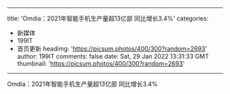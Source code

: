 
---
title: 'Omdia：2021年智能手机生产量超13亿部 同比增长3.4%'
categories: 
 - 新媒体
 - 199IT
 - 首页更新
headimg: 'https://picsum.photos/400/300?random=2693'
author: 199IT
comments: false
date: Sat, 29 Jan 2022 13:31:33 GMT
thumbnail: 'https://picsum.photos/400/300?random=2693'
---

<div>   
Omdia：2021年智能手机生产量超13亿部 同比增长3.4%  
</div>
            